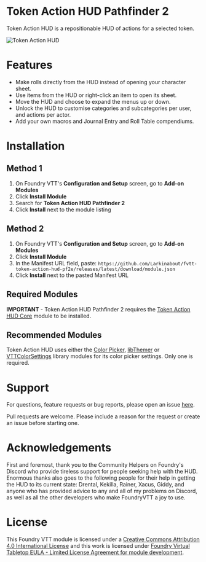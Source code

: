 # Token Action HUD Pathfinder 2

Token Action HUD is a repositionable HUD of actions for a selected token.

![Token Action HUD](.github/readme/token-action-hud.gif)

# Features
- Make rolls directly from the HUD instead of opening your character sheet.
- Use items from the HUD or right-click an item to open its sheet.
- Move the HUD and choose to expand the menus up or down.
- Unlock the HUD to customise categories and subcategories per user, and actions per actor.
- Add your own macros and Journal Entry and Roll Table compendiums.

# Installation

## Method 1
1. On Foundry VTT's **Configuration and Setup** screen, go to **Add-on Modules**
2. Click **Install Module**
3. Search for **Token Action HUD Pathfinder 2** 
4. Click **Install** next to the module listing

## Method 2
1. On Foundry VTT's **Configuration and Setup** screen, go to **Add-on Modules**
2. Click **Install Module**
3. In the Manifest URL field, paste: `https://github.com/Larkinabout/fvtt-token-action-hud-pf2e/releases/latest/download/module.json`
4. Click **Install** next to the pasted Manifest URL

## Required Modules

**IMPORTANT** - Token Action HUD Pathfinder 2 requires the [Token Action HUD Core](https://foundryvtt.com/packages/token-action-hud-core) module to be installed.

## Recommended Modules
Token Action HUD uses either the [Color Picker](https://foundryvtt.com/packages/color-picker), [libThemer](https://foundryvtt.com/packages/lib-themer) or [VTTColorSettings](https://foundryvtt.com/packages/colorsettings) library modules for its color picker settings. Only one is required.

# Support

For questions, feature requests or bug reports, please open an issue [here](https://github.com/Larkinabout/fvtt-token-action-hud-core/issues).

Pull requests are welcome. Please include a reason for the request or create an issue before starting one.

# Acknowledgements

First and foremost, thank you to the Community Helpers on Foundry's Discord who provide tireless support for people seeking help with the HUD.
Enormous thanks also goes to the following people for their help in getting the HUD to its current state: Drental, Kekilla, Rainer, Xacus, Giddy, and anyone who has provided advice to any and all of my problems on Discord, as well as all the other developers who make FoundryVTT a joy to use.

# License

This Foundry VTT module is licensed under a [Creative Commons Attribution 4.0 International License](https://creativecommons.org/licenses/by/4.0/) and this work is licensed under [Foundry Virtual Tabletop EULA - Limited License Agreement for module development](https://foundryvtt.com/article/license/).
